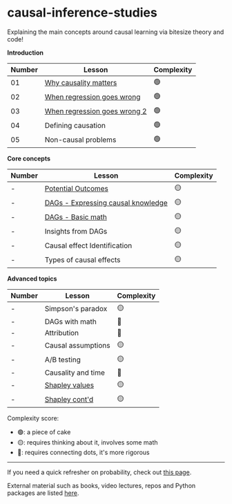 # causal-inference-studies

Explaining the main concepts around causal learning via bitesize theory and code!

**Introduction**

<table class="causal-table">
  <thead>
    <tr>
      <th>Number</th>
      <th>Lesson</th>
      <th>Complexity</th>
    </tr>
  </thead>
  <tbody>
    <tr><td>01</td><td><a href="why_causality_matters">Why causality matters</a></td><td>🟢</td></tr>
    <tr><td>02</td><td><a href="when_regression_goes_wrong">When regression goes wrong</a></td><td>🟢</td></tr>
    <tr><td>03</td><td><a href="when_regression_goes_wrong_2">When regression goes wrong 2</a></td><td>🟢</td></tr>
    <tr><td>04</td><td>Defining causation</td><td>🟢</td></tr>
    <tr><td>05</td><td>Non-causal problems</td><td>🟢</td></tr>
  </tbody>
</table>

**Core concepts**

<table class="causal-table">
  <thead>
    <tr>
      <th>Number</th>
      <th>Lesson</th>
      <th>Complexity</th>
    </tr>
  </thead>
  <tbody>
    <tr><td>-</td><td><a href="potential_outcomes">Potential Outcomes</a></td><td>🟡</td></tr>
    <tr><td>-</td><td><a href="dags">DAGs - Expressing causal knowledge</a></td><td>🟡</td></tr>
    <tr><td>-</td><td><a href="dags_2">DAGs - Basic math</a></td><td>🟡</td></tr>
    <tr><td>-</td><td>Insights from DAGs</td><td>🟡</td></tr>
    <tr><td>-</td><td>Causal effect Identification</td><td>🟡</td></tr>
    <tr><td>-</td><td>Types of causal effects</td><td>🟡</td></tr>
  </tbody>
</table>


**Advanced topics**

<table class="causal-table">
  <thead>
    <tr>
      <th>Number</th>
      <th>Lesson</th>
      <th>Complexity</th>
    </tr>
  </thead>
  <tbody>
    <tr><td>-</td><td>Simpson's paradox</td><td>🟡</td></tr>
    <tr><td>-</td><td>DAGs with math</td><td>🔴</td></tr>
    <tr><td>-</td><td>Attribution</td><td>🔴</td></tr>
    <tr><td>-</td><td>Causal assumptions</td><td>🟡</td></tr>
    <tr><td>-</td><td>A/B testing</td><td>🟡</td></tr>
    <tr><td>-</td><td>Causality and time</td><td>🔴</td></tr>
    <tr><td>-</td><td><a href="shapley_values">Shapley values</a></td><td>🟡</td></tr>
    <tr><td>-</td><td><a href="shapley_contd">Shapley cont'd</a></td><td>🟡</td></tr>
  </tbody>
</table>

Complexity score: 

- 🟢: a piece of cake
- 🟡: requires thinking about it, involves some math
- 🔴: requires connecting dots, it's more rigorous

---

If you need a quick refresher on probability, check out [this page](probability_refresher.md).

External material such as books, video lectures, repos and Python packages are listed [here](resources.md).